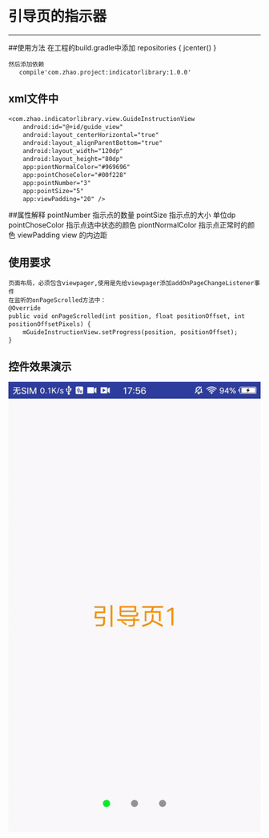 # 引导页的指示器
      
***
##使用方法
	在工程的build.gradle中添加
	 repositories {
        jcenter()
    }
	
	然后添加依赖
	   compile'com.zhao.project:indicatorlibrary:1.0.0'

## xml文件中
	<com.zhao.indicatorlibrary.view.GuideInstructionView
        android:id="@+id/guide_view"
        android:layout_centerHorizontal="true"
        android:layout_alignParentBottom="true"
        android:layout_width="120dp"
        android:layout_height="80dp"
        app:piontNormalColor="#969696"
        app:pointChoseColor="#00f228"
        app:pointNumber="3"
        app:pointSize="5"
        app:viewPadding="20" />
##属性解释
	pointNumber   指示点的数量
	pointSize     指示点的大小 单位dp
    pointChoseColor  指示点选中状态的颜色
	piontNormalColor  指示点正常时的颜色
    viewPadding    view 的内边距
       
## 使用要求
	页面布局，必须包含viewpager,使用是先给viewpager添加addOnPageChangeListener事件
	在监听的onPageScrolled方法中：
	@Override
    public void onPageScrolled(int position, float positionOffset, int positionOffsetPixels) {
        mGuideInstructionView.setProgress(position, positionOffset);
    }

## 控件效果演示
  
![图片](ezgif.gif)